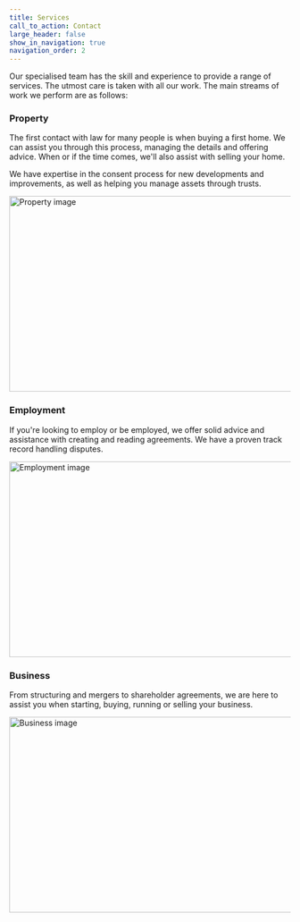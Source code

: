 ```yaml
---
title: Services
call_to_action: Contact
large_header: false
show_in_navigation: true
navigation_order: 2
---
```

Our specialised team has the skill and experience to provide a range of services.
The utmost care is taken with all our work. The main streams of work we perform are as follows:

### Property

The first contact with law for many people is when buying a first home.
We can assist you through this process, managing the details and offering advice.
When or if the time comes, we'll also assist with selling your home.

We have expertise in the consent process for new developments and improvements, as well as helping
you manage assets through trusts.

<img alt="Property image" width="960" height="350" src="https://unsplash.it/960/350?image=946">

### Employment

If you're looking to employ or be employed, we offer solid advice and assistance with creating and
reading agreements. We have a proven track record handling disputes.

<img alt="Employment image" width="960" height="350" src="https://unsplash.it/960/350?image=668">

### Business

From structuring and mergers to shareholder agreements, we are here to assist you when starting,
buying, running or selling your business.

<img alt="Business image" width="960" height="350" src="https://unsplash.it/960/350?image=376">
